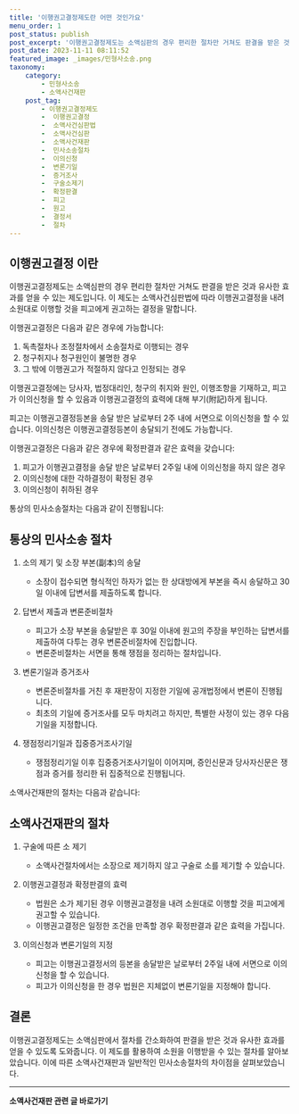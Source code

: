 ```yaml
---
title: '이행권고결정제도란 어떤 것인가요'
menu_order: 1
post_status: publish
post_excerpt: '이행권고결정제도는 소액심판의 경우 편리한 절차만 거쳐도 판결을 받은 것과 유사한 효과를 얻을 수 있는 제도입니다. 이 제도는 소액사건심판법에 따라 이행권고결정을 내려 소원대로 이행할 것을 피고에게 권고하는 결정을 말합니다.'
post_date: 2023-11-11 08:11:52
featured_image: _images/민형사소송.png
taxonomy:
    category:
        - 민형사소송
        - 소액사건재판
    post_tag:
        - 이행권고결정제도
        -  이행권고결정
        -  소액사건심판법
        -  소액사건심판
        -  소액사건재판
        -  민사소송절차
        -  이의신청
        -  변론기일
        -  증거조사
        -  구술소제기
        -  확정판결
        -  피고
        -  원고
        -  결정서
        -  절차
---
```



## 이행권고결정 이란


이행권고결정제도는 소액심판의 경우 편리한 절차만 거쳐도 판결을 받은 것과 유사한 효과를 얻을 수 있는 제도입니다. 이 제도는 소액사건심판법에 따라 이행권고결정을 내려 소원대로 이행할 것을 피고에게 권고하는 결정을 말합니다.

이행권고결정은 다음과 같은 경우에 가능합니다:
1. 독촉절차나 조정절차에서 소송절차로 이행되는 경우
2. 청구취지나 청구원인이 불명한 경우
3. 그 밖에 이행권고가 적절하지 않다고 인정되는 경우

이행권고결정에는 당사자, 법정대리인, 청구의 취지와 원인, 이행조항을 기재하고, 피고가 이의신청을 할 수 있음과 이행권고결정의 효력에 대해 부기(附記)하게 됩니다.

피고는 이행권고결정등본을 송달 받은 날로부터 2주 내에 서면으로 이의신청을 할 수 있습니다. 이의신청은 이행권고결정등본이 송달되기 전에도 가능합니다.

이행권고결정은 다음과 같은 경우에 확정판결과 같은 효력을 갖습니다:
1. 피고가 이행권고결정을 송달 받은 날로부터 2주일 내에 이의신청을 하지 않은 경우
2. 이의신청에 대한 각하결정이 확정된 경우
3. 이의신청이 취하된 경우

통상의 민사소송절차는 다음과 같이 진행됩니다:

## 통상의 민사소송 절차

1. 소의 제기 및 소장 부본(副本)의 송달
    - 소장이 접수되면 형식적인 하자가 없는 한 상대방에게 부본을 즉시 송달하고 30일 이내에 답변서를 제출하도록 합니다.

2. 답변서 제출과 변론준비절차
    - 피고가 소장 부본을 송달받은 후 30일 이내에 원고의 주장을 부인하는 답변서를 제출하여 다투는 경우 변론준비절차에 진입합니다.
    - 변론준비절차는 서면을 통해 쟁점을 정리하는 절차입니다.

3. 변론기일과 증거조사
    - 변론준비절차를 거친 후 재판장이 지정한 기일에 공개법정에서 변론이 진행됩니다.
    - 최초의 기일에 증거조사를 모두 마치려고 하지만, 특별한 사정이 있는 경우 다음 기일을 지정합니다.

4. 쟁점정리기일과 집중증거조사기일
    - 쟁점정리기일 이후 집중증거조사기일이 이어지며, 증인신문과 당사자신문은 쟁점과 증거를 정리한 뒤 집중적으로 진행됩니다.

소액사건재판의 절차는 다음과 같습니다:

## 소액사건재판의 절차

1. 구술에 따른 소 제기
    - 소액사건절차에서는 소장으로 제기하지 않고 구술로 소를 제기할 수 있습니다.

2. 이행권고결정과 확정판결의 효력
    - 법원은 소가 제기된 경우 이행권고결정을 내려 소원대로 이행할 것을 피고에게 권고할 수 있습니다.
    - 이행권고결정은 일정한 조건을 만족할 경우 확정판결과 같은 효력을 가집니다.

3. 이의신청과 변론기일의 지정
    - 피고는 이행권고결정서의 등본을 송달받은 날로부터 2주일 내에 서면으로 이의신청을 할 수 있습니다.
    - 피고가 이의신청을 한 경우 법원은 지체없이 변론기일을 지정해야 합니다.

## 결론

이행권고결정제도는 소액심판에서 절차를 간소화하여 판결을 받은 것과 유사한 효과를 얻을 수 있도록 도와줍니다. 이 제도를 활용하여 소원을 이행받을 수 있는 절차를 알아보았습니다. 이에 따른 소액사건재판과 일반적인 민사소송절차의 차이점을 살펴보았습니다.


<!-- wp:separator -->
<hr class="wp-block-separator has-alpha-channel-opacity"/>
<!-- /wp:separator -->

<!-- wp:group {"backgroundColor":"base","layout":{"type":"constrained"}} -->
<div class="wp-block-group has-base-background-color has-background"><!-- wp:paragraph {"align":"center","fontSize":"medium"} -->
<p class="has-text-align-center has-large-font-size"><strong>소액사건재판 관련 글 바로가기</strong></p>
<!-- /wp:paragraph -->


<!-- wp:latest-posts
{"categories":[{"id":14756,"count":19,"description":"","link":"https://uknowlaw.com/category/%ec%86%8c%ec%95%a1%ec%82%ac%ea%b1%b4%ec%9e%ac%ed%8c%90/","name":"소액사건재판","slug":"소액사건재판","taxonomy":"category","parent":0,"meta":[],"_links":{"self":[{"href":"https://uknowlaw.com/wp-json/wp/v2/categories/14756"}],"collection":[{"href":"https://uknowlaw.com/wp-json/wp/v2/categories"}],"about":[{"href":"https://uknowlaw.com/wp-json/wp/v2/taxonomies/category"}],"wp:post_type":[{"href":"https://uknowlaw.com/wp-json/wp/v2/posts?categories=14756"}],"curies":[{"name":"wp","href":"https://api.w.org/{rel}","templated":true}]}}],"postsToShow":100,"excerptLength":28,"postLayout":"grid","columns":2,"featuredImageAlign":"left","featuredImageSizeSlug":"large","fontSize":"small"} /--></div>
<!-- /wp:group -->
